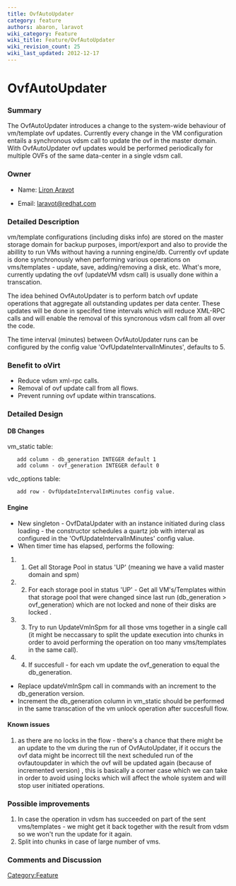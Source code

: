 ```yaml
---
title: OvfAutoUpdater
category: feature
authors: abaron, laravot
wiki_category: Feature
wiki_title: Feature/OvfAutoUpdater
wiki_revision_count: 25
wiki_last_updated: 2012-12-17
---
```


# OvfAutoUpdater

### Summary

The OvfAutoUpdater introduces a change to the system-wide behaviour of vm/template ovf updates. Currently every change in the VM configuration entails a synchronous vdsm call to update the ovf in the master domain. With OvfAutoUpdater ovf updates would be performed periodically for multiple OVFs of the same data-center in a single vdsm call.

### Owner

*   Name: [ Liron Aravot](User:Laravot)

<!-- -->

*   Email: <laravot@redhat.com>

### Detailed Description

vm/template configurations (including disks info) are stored on the master storage domain for backup purposes, import/export and also to provide the abillity to run VMs without having a running engine/db. Currently ovf update is done synchronously when performing various operations on vms/templates - update, save, adding/removing a disk, etc. What's more, currently updating the ovf (updateVM vdsm call) is usually done within a transcation.

The idea behined OvfAutoUpdater is to perform batch ovf update operations that aggregate all outstanding updates per data center. These updates will be done in specifed time intervals which will reduce XML-RPC calls and will enable the removal of this syncronous vdsm call from all over the code.

The time interval (minutes) between OvfAutoUpdater runs can be configured by the config value 'OvfUpdateIntervalInMinutes', defaults to 5.

### Benefit to oVirt

*   Reduce vdsm xml-rpc calls.
*   Removal of ovf update call from all flows.
*   Prevent running ovf update within transcations.

### Detailed Design

#### DB Changes

vm_static table:

       add column - db_generation INTEGER default 1
       add column - ovf_generation INTEGER default 0

vdc_options table:

       add row - OvfUpdateIntervalInMinutes config value.

#### Engine

*   New singleton - OvfDataUpdater with an instance initiated during class loading - the constructor schedules a quartz job with interval as configured in the 'OvfUpdateIntervalInMinutes' config value.
*   When timer time has elapsed, performs the following:

1.  1. Get all Storage Pool in status 'UP' (meaning we have a valid master domain and spm)
2.  2. For each storage pool in status 'UP' - Get all VM's/Templates within that storage pool that were changed since last run (db_generation > ovf_generation) which are not locked and none of their disks are locked .
3.  3. Try to run UpdateVmInSpm for all those vms together in a single call (it might be neccassary to split the update execution into chunks in order to avoid performing the operation on too many vms/templates in the same call).
4.  4. If succesfull - for each vm update the ovf_generation to equal the db_generation.

*   Replace updateVmInSpm call in commands with an increment to the db_generation version.
*   Increment the db_generation column in vm_static should be performed in the same transcation of the vm unlock operation after succesfull flow.

#### Known issues

1. as there are no locks in the flow - there's a chance that there might be an update to the vm during the run of OvfAutoUpdater, if it occurs the ovf data might be incorrect till the next scheduled run of the ovfautoupdater in which the ovf will be updated again (because of incremented version) , this is basically a corner case which we can take in order to avoid using locks which will affect the whole system and will stop user initiated operations.

### Possible improvements

1.  In case the operation in vdsm has succeeded on part of the sent vms/templates - we might get it back together with the result from vdsm so we won't run the update for it again.
2.  Split into chunks in case of large number of vms.

### Comments and Discussion

<Category:Feature>
